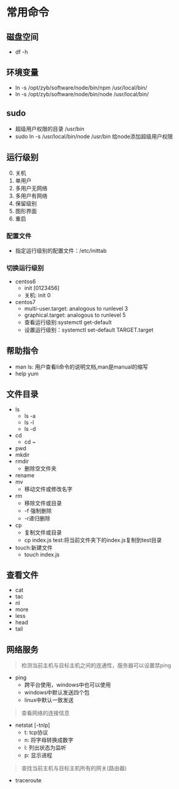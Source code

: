 # 常用命令

## 磁盘空间
  - df -h

## 环境变量
  - ln -s /opt/zyb/software/node/bin/npm /usr/local/bin/ 
  - ln -s /opt/zyb/software/node/bin/node /usr/local/bin/ 
## sudo 
  - 超级用户权限的目录 /usr/bin
  - sudo ln -s /usr/local/bin/node /usr/bin  给node添加超级用户权限

## 运行级别
  0. 关机
  1. 单用户
  2. 多用户无网络
  3. 多用户有网络
  4. 保留级别
  5. 图形界面
  6. 重启
### 配置文件
  - 指定运行级别的配置文件：/etc/inittab
### 切换运行级别
  - centos6
    - init [0123456]
    - 关机: init 0
  - centos7
    - multi-user.target: analogous to runlevel 3
    - graphical.target: analogous to runlevel 5
    - 查看运行级别:systemctl get-default
    - 设置运行级别：systemctl set-default TARGET.target

## 帮助指令
  - man ls: 用户查看li命令的说明文档,man是manual的缩写
  - help yum

## 文件目录
  - ls
    - ls -a
    - ls -l
    - ls -d
  - cd
    - cd ~
  - pwd
  - mkdir
  - rmdir
    - 删除空文件夹
  - rename 
  - mv
    - 移动文件或修改名字
  - rm
    - 移除文件或目录
    - -f 强制删除
    - -r递归删除
  - cp
    - 复制文件或目录
    - cp index.js test:将当前文件夹下的index.js复制到test目录
  - touch:新建文件
    - touch index.js
## 查看文件
  - cat
  - tac
  - nl
  - more 
  - less
  - head
  - tail

## 网络服务
  >检测当前主机与目标主机之间的连通性，服务器可以设置禁ping
  - ping
    - 跨平台使用，windows中也可以使用
    - windows中默认发送四个包
    - linux中默认一致发送
  
  >查看网络的连接信息
  - netstat [-tnlp]
    - t: tcp协议
    - n: 将字母转换成数字
    - l: 列出状态为监听
    - p: 显示进程
  >查找当前主机与目标主机所有的网关(路由器)
  - traceroute
